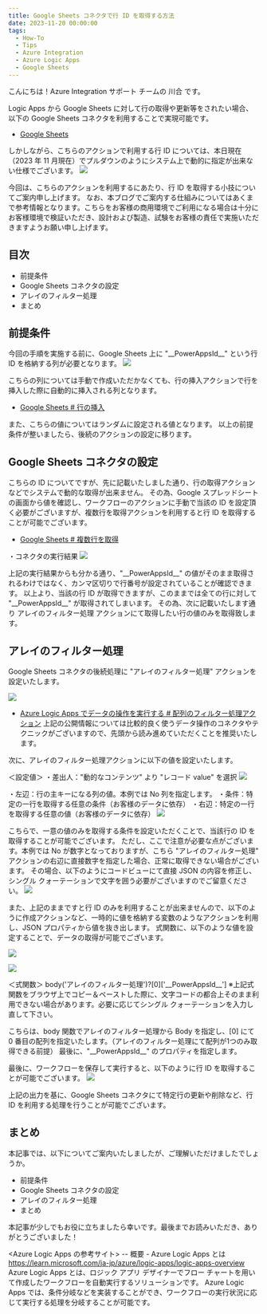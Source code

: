 ```yaml
---
title: Google Sheets コネクタで行 ID を取得する方法
date: 2023-11-20 00:00:00
tags:
  - How-To
  - Tips
  - Azure Integration
  - Azure Logic Apps 
  - Google Sheets
---
```


こんにちは！Azure Integration サポート チームの 川合 です。  

Logic Apps から Google Sheets に対して行の取得や更新等をされたい場合、以下の Google Sheets コネクタを利用することで実現可能です。

- [Google Sheets](https://learn.microsoft.com/ja-JP/connectors/googlesheet/)

しかしながら、こちらのアクションで利用する行 ID については、本日現在（2023 年 11 月現在）でプルダウンのようにシステム上で動的に指定が出来ない仕様でございます。
![](./HowToGetRowIdGS/image001.png)

今回は、こちらのアクションを利用するにあたり、行 ID を取得する小技についてご案内申し上げます。
なお、本ブログでご案内する仕組みについてはあくまで参考情報となります。こちらをお客様の商用環境でご利用になる場合は十分にお客様環境で検証いただき、設計および製造、試験をお客様の責任で実施いただきますようお願い申し上げます。

<!-- more -->

## 目次
- 前提条件
- Google Sheets コネクタの設定
- アレイのフィルター処理
- まとめ

## 前提条件
今回の手順を実施する前に、Google Sheets 上に "\_\_PowerAppsId\_\_" という行 ID を格納する列が必要となります。
![](./HowToGetRowIdGS/image003.png)

こちらの列については手動で作成いただかなくても、行の挿入アクションで行を挿入した際に自動的に挿入される列となります。
- [Google Sheets # 行の挿入](https://learn.microsoft.com/ja-JP/connectors/googlesheet/#%E8%A1%8C%E3%81%AE%E6%8C%BF%E5%85%A5)

また、こちらの値についてはランダムに設定される値となります。
以上の前提条件が整いましたら、後続のアクションの設定に移ります。

## Google Sheets コネクタの設定
こちらの ID についてですが、先に記載いたしました通り、行の取得アクションなどでシステムで動的な取得が出来ません。
その為、Google スプレッドシートの画面から値を確認し、ワークフローのアクションに手動で当該の ID を設定頂く必要がございますが、複数行を取得アクションを利用すると行 ID を取得することが可能でございます。

- [Google Sheets # 複数行を取得](https://learn.microsoft.com/ja-JP/connectors/googlesheet/#%E8%A4%87%E6%95%B0%E8%A1%8C%E3%82%92%E5%8F%96%E5%BE%97)

・コネクタの実行結果
![](./HowToGetRowIdGS/image004.png)

上記の実行結果からも分かる通り、"\_\_PowerAppsId\_\_" の値がそのまま取得されるわけではなく、カンマ区切りで行番号が設定されていることが確認できます。
以上より、当該の行 ID が取得できますが、このままでは全ての行に対して "\_\_PowerAppsId\_\_" が取得されてしまいます。
その為、次に記載いたします通り アレイのフィルター処理 アクションにて取得したい行の値のみを取得致します。

## アレイのフィルター処理
Google Sheets コネクタの後続処理に "アレイのフィルター処理" アクションを設定いたします。

![](./HowToGetRowIdGS/image002.png)

- [Azure Logic Apps でデータの操作を実行する # 配列のフィルター処理アクション](https://learn.microsoft.com/ja-jp/azure/logic-apps/logic-apps-perform-data-operations?tabs=consumption#filter-array-action)
上記の公開情報については比較的良く使うデータ操作のコネクタやテクニックがございますので、先頭から読み進めていただくことを推奨いたします。

次に、アレイのフィルター処理アクションに以下の値を設定いたします。

＜設定値＞
・差出人："動的なコンテンツ" より "レコード value" を選択
![](./HowToGetRowIdGS/image005.png)

・左辺：行の主キーになる列の値。本例では No 列を指定します。
・条件：特定の一行を取得する任意の条件（お客様のデータに依存）
・右辺：特定の一行を取得する任意の値（お客様のデータに依存）
![](./HowToGetRowIdGS/image006.png)

こちらで、一意の値のみを取得する条件を設定いただくことで、当該行の ID を取得することが可能でございます。
ただし、ここで注意が必要な点がございます。本例では No が数字となっておりますが、こちら "アレイのフィルター処理" アクションの右辺に直接数字を指定した場合、正常に取得できない場合がございます。
その場合、以下のようにコードビューにて直接 JSON の内容を修正し、シングル クォーテーションで文字を囲う必要がございますのでご留意ください。
![](./HowToGetRowIdGS/image007.png)

また、上記のままですと行 ID のみを利用することが出来ませんので、以下のように作成アクションなど、一時的に値を格納する変数のようなアクションを利用し、JSON プロパティから値を抜き出します。
式関数に、以下のような値を設定することで、データの取得が可能でございます。

![](./HowToGetRowIdGS/image008.png)

![](./HowToGetRowIdGS/image009.png)

＜式関数＞
body('アレイのフィルター処理')?[0]['\_\_PowerAppsId\_\_']
※上記式関数をブラウザ上でコピー＆ペーストした際に、文字コードの都合上そのまま利用できない場合があります。必要に応じてシングル クォーテーションを入力し直して下さい。

こちらは、body 関数でアレイのフィルター処理から Body を指定し、[0] にて 0 番目の配列を指定いたします。（アレイのフィルター処理にて配列が1つのみ取得できる前提）
最後に、"\_\_PowerAppsId\_\_" のプロパティを指定します。

最後に、ワークフローを保存して実行すると、以下のように行 ID を取得することが可能でございます。
![](./HowToGetRowIdGS/image010.png)

上記の出力を基に、Google Sheets コネクタにて特定行の更新や削除など、行 ID を利用する処理を行うことが可能でございます。


## まとめ
本記事では、以下についてご案内いたしましたが、ご理解いただけましたでしょうか。
- 前提条件
- Google Sheets コネクタの設定
- アレイのフィルター処理
- まとめ

本記事が少しでもお役に立ちましたら幸いです。最後までお読みいただき、ありがとうございました！

<Azure Logic Apps の参考サイト>
-- 概要 - Azure Logic Apps とは
https://learn.microsoft.com/ja-jp/azure/logic-apps/logic-apps-overview
Azure Logic Apps とは、ロジック アプリ デザイナーでフロー チャートを用いて作成したワークフローを自動実行するソリューションです。
Azure Logic Apps では、条件分岐などを実装することができ、ワークフローの実行状況に応じて実行する処理を分岐することが可能です。
